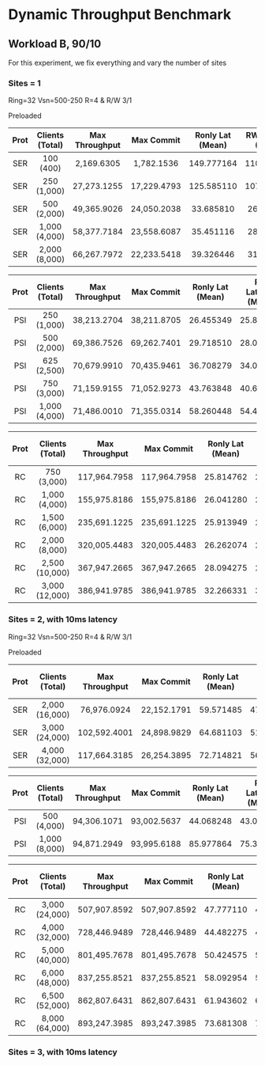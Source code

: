 # Dynamic Throughput Benchmark

## Workload B, 90/10

For this experiment, we fix everything and vary the number of sites

### Sites = 1

Ring=32
Vsn=500-250
R=4 & R/W 3/1

Preloaded

| Prot | Clients (Total) | Max Throughput | Max Commit  | Ronly Lat (Mean) | RW Latency (Mean) | Commit Ratio |
| :--: | :-------------: | :------------: | :---------: | :--------------: | :---------------: | :----------: |
| SER  |    100 (400)    |   2,169.6305   | 1,782.1536  |    149.777164    |    110.684215     |   0.822725   |
| SER  |   250 (1,000)   |  27,273.1255   | 17,229.4793 |    125.585110    |    107.745500     |   0.684315   |
| SER  |   500 (2,000)   |  49,365.9026   | 24,050.2038 |    33.685810     |     26.829244     |   0.499957   |
| SER  |  1,000 (4,000)  |  58,377.7184   | 23,558.6087 |    35.451116     |     28.213939     |   0.402972   |
| SER  |  2,000 (8,000)  |  66,267.7972   | 22,233.5418 |    39.326446     |     31.230366     |   0.334556   |

| Prot | Clients (Total) | Max Throughput | Max Commit  | Ronly Lat (Mean) | RW Latency (Mean) | Commit Ratio |
| :--: | :-------------: | :------------: | :---------: | :--------------: | :---------------: | :----------: |
| PSI  |   250 (1,000)   |  38,213.2704   | 38,211.8705 |    26.455349     |     25.819408     |   0.999575   |
| PSI  |   500 (2,000)   |  69,386.7526   | 69,262.7401 |    29.718510     |     28.054182     |   0.999316   |
| PSI  |   625 (2,500)   |  70,679.9910   | 70,435.9461 |    36.708279     |     34.056949     |   0.998296   |
| PSI  |   750 (3,000)   |  71,159.9155   | 71,052.9273 |    43.763848     |     40.642713     |   0.998776   |
| PSI  |  1,000 (4,000)  |  71,486.0010   | 71,355.0314 |    58.260448     |     54.485461     |   0.998411   |

| Prot | Clients (Total) | Max Throughput |  Max Commit  | Ronly Lat (Mean) | RW Latency (Mean) |
| :--: | :-------------: | :------------: | :----------: | :--------------: | :---------------: |
|  RC  |   750 (3,000)   |  117,964.7958  | 117,964.7958 |    25.814762     |     25.964305     |
|  RC  |  1,000 (4,000)  |  155,975.8186  | 155,975.8186 |    26.041280     |     26.203885     |
|  RC  |  1,500 (6,000)  |  235,691.1225  | 235,691.1225 |    25.913949     |     26.070587     |
|  RC  |  2,000 (8,000)  |  320,005.4483  | 320,005.4483 |    26.262074     |     26.433107     |
|  RC  | 2,500 (10,000)  |  367,947.2665  | 367,947.2665 |    28.094275     |     28.553775     |
|  RC  | 3,000 (12,000)  |  386,941.9785  | 386,941.9785 |    32.266331     |     32.726344     |

### Sites = 2, with 10ms latency

Ring=32
Vsn=500-250
R=4 & R/W 3/1

Preloaded

| Prot | Clients (Total) | Max Throughput | Max Commit  | Ronly Lat (Mean) | RW Latency (Mean) | Commit Ratio |
| :--: | :-------------: | :------------: | :---------: | :--------------: | :---------------: | :----------: |
| SER  | 2,000 (16,000)  |  76,976.0924   | 22,152.1791 |    59.571485     |     47.737807     |   0.288016   |
| SER  | 3,000 (24,000)  |  102,592.4001  | 24,898.9829 |    64.681103     |     51.020807     |   0.235764   |
| SER  | 4,000 (32,000)  |  117,664.3185  | 26,254.3895 |    72.714821     |     56.911600     |   0.217797   |

| Prot | Clients (Total) | Max Throughput | Max Commit  | Ronly Lat (Mean) | RW Latency (Mean) | Commit Ratio |
| :--: | :-------------: | :------------: | :---------: | :--------------: | :---------------: | :----------: |
| PSI  |   500 (4,000)   |  94,306.1071   | 93,002.5637 |    44.068248     |     43.017266     |   0.993124   |
| PSI  |  1,000 (8,000)  |  94,871.2949   | 93,995.6188 |    85.977864     |     75.358067     |   0.991054   |

| Prot | Clients (Total) | Max Throughput |  Max Commit  | Ronly Lat (Mean) | RW Latency (Mean) |
| :--: | :-------------: | :------------: | :----------: | :--------------: | :---------------: |
|  RC  | 3,000 (24,000)  |  507,907.8592  | 507,907.8592 |    47.777110     |     47.499790     |
|  RC  | 4,000 (32,000)  |  728,446.9489  | 728,446.9489 |    44.482275     |     44.606059     |
|  RC  | 5,000 (40,000)  |  801,495.7678  | 801,495.7678 |    50.424575     |     50.813407     |
|  RC  | 6,000 (48,000)  |  837,255.8521  | 837,255.8521 |    58.092954     |     58.930526     |
|  RC  | 6,500 (52,000)  |  862,807.6431  | 862,807.6431 |    61.943602     |     62.876974     |
|  RC  | 8,000 (64,000)  |  893,247.3985  | 893,247.3985 |    73.681308     |     74.853595     |

### Sites = 3, with 10ms latency
